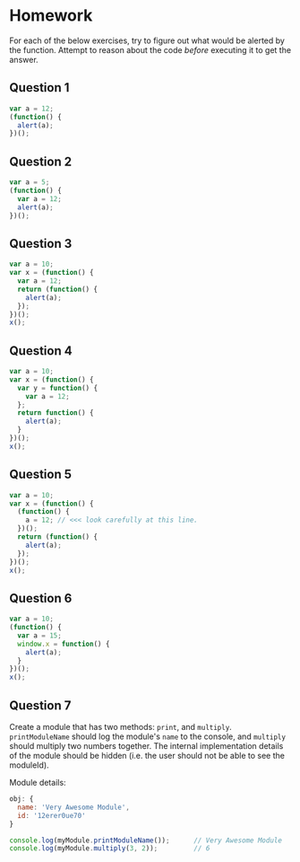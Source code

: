 # Homework

For each of the below exercises, try to figure out what would be alerted by the function. Attempt to reason about the code _before_ executing it to get the answer.

## Question 1

```js
var a = 12;
(function() {
  alert(a);
})();
```

## Question 2

```js
var a = 5;
(function() {
  var a = 12;
  alert(a);
})();
```

## Question 3

```js
var a = 10;
var x = (function() {
  var a = 12;
  return (function() {
    alert(a);
  });
})();
x();
```

## Question 4

```js
var a = 10;
var x = (function() {
  var y = function() {
    var a = 12;
  };
  return function() {
    alert(a);
  }
})();
x();
```

## Question 5

```js
var a = 10;
var x = (function() {
  (function() {
    a = 12; // <<< look carefully at this line.
  })();
  return (function() {
    alert(a);
  });
})();
x();
```

## Question 6

```js
var a = 10;
(function() {
  var a = 15;
  window.x = function() {
    alert(a);
  }
})();
x();
```

## Question 7

Create a module that has two methods: `print`, and `multiply`. `printModuleName` should log the module's `name` to the console, and `multiply` should multiply two numbers together. The internal implementation details of the module should be hidden (i.e. the user should not be able to see the moduleId).

Module details:

```js
obj: {
  name: 'Very Awesome Module',
  id: '12erer0ue70'
}
```

```js
console.log(myModule.printModuleName());      // Very Awesome Module
console.log(myModule.multiply(3, 2));         // 6
```
